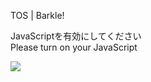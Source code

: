 TOS | Barkle!

JavaScriptを有効にしてください  
Please turn on your JavaScript

![](/static-assets/splash.png?1730617026435)